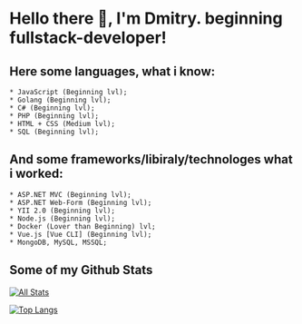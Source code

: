 # Hello there 👋, I'm Dmitry. beginning fullstack-developer!

Here some languages, what i know:
-----
    * JavaScript (Beginning lvl);
    * Golang (Beginning lvl);
    * C# (Beginning lvl);
    * PHP (Beginning lvl);
    * HTML + CSS (Medium lvl);
    * SQL (Beginning lvl);
And some frameworks/libiraly/technologes what i worked:
----
    * ASP.NET MVC (Beginning lvl);
    * ASP.NET Web-Form (Beginning lvl);
    * YII 2.0 (Beginning lvl);
    * Node.js (Beginning lvl);
    * Docker (Lover than Beginning) lvl;
    * Vue.js [Vue CLI] (Beginning lvl);
    * MongoDB, MySQL, MSSQL;


## Some of my Github Stats
[![All Stats](https://github-readme-stats-axpwmfcg3.vercel.app/api?username=Orynik&theme=tokyonight&show_icons=true&include_all_commits=true&count_private=true&hide=contribs)](https://github.com/pedes/github-readme-stats)

[![Top Langs](https://github-readme-stats-axpwmfcg3.vercel.app/api/top-langs/?username=Orynik&layout=compact&theme=tokyonight)](https://github.com/pedes/github-readme-stats)
